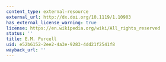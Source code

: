 ```yaml
---
content_type: external-resource
external_url: http://dx.doi.org/10.1119/1.10903
has_external_license_warning: true
license: https://en.wikipedia.org/wiki/All_rights_reserved
status: ''
title: E.M. Purcell
uid: e52b6152-2ee2-4a3e-9283-4dd21f2541f8
wayback_url: ''
---
```

